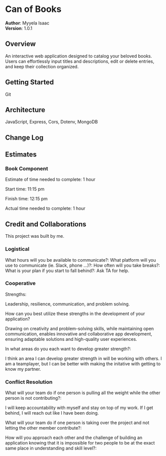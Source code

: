 # Can of Books

**Author**: Myyela Isaac  
**Version**: 1.0.1

## Overview

An interactive web application designed to catalog your beloved books. Users can effortlessly input titles and descriptions, edit or delete entries, and keep their collection organized.

## Getting Started

Git

## Architecture

JavaScript, Express, Cors, Dotenv, MongoDB

## Change Log

## Estimates
<!-- See below -->
### Book Component

Estimate of time needed to complete: 1 hour

Start time: 11:15 pm

Finish time: 12:15 pm

Actual time needed to complete: 1 hour

## Credit and Collaborations
<!-- Give credit (and a link) to other people or resources that helped you build this application. -->
This project was built by me.

### Logistical

What hours will you be available to communicate?:
What platform will you use to communicate (ie. Slack, phone …)?: 
How often will you take breaks?: 
What is your plan if you start to fall behind?: Ask TA for help.

### Cooperative

Strengths:

Leadership, resilience, communication, and problem solving.

How can you best utilize these strengths in the development of your application?

Drawing on creativity and problem-solving skills, while maintaining open communication, enables innovative and collaborative app development, ensuring adaptable solutions and high-quality user experiences.

In what areas do you each want to develop greater strength?:

I think an area I can develop greater strength in will be working with others. I am a teamplayer, but I can be better with making the initative with getting to know my partner. 

### Conflict Resolution

What will your team do if one person is pulling all the weight while the other person is not contributing?:
 
 I will keep accountability with myself and stay on top of my work. If I get behind, I will reach out like I have been doing.

What will your team do if one person is taking over the project and not letting the other member contribute?:

How will you approach each other and the challenge of building an application knowing that it is impossible for two people to be at the exact same place in understanding and skill level?:

